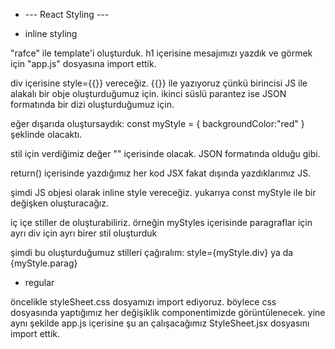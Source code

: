  - --- React Styling ---

 - inline styling

"rafce" ile template'i oluşturduk. h1 içerisine mesajımızı yazdık ve görmek için "app.js" dosyasına import ettik.

div içerisine style={{}} vereceğiz. {{}}  ile yazıyoruz çünkü birincisi JS ile alakalı bir obje oluşturduğumuz için. ikinci süslü parantez ise JSON formatında bir dizi oluşturduğumuz için.

eğer dışarıda oluştursaydık:
const myStyle = {
    backgroundColor:"red"
}  şeklinde olacaktı.

stil için verdiğimiz değer "" içerisinde olacak. JSON formatında olduğu gibi.

return() içerisinde yazdığımız her kod JSX fakat dışında yazdıklarımız JS.

şimdi JS objesi olarak inline style vereceğiz. yukarıya const myStyle ile bir değişken oluşturacağız.

iç içe stiller de oluşturabiliriz. örneğin myStyles içerisinde paragraflar için ayrı div için ayrı birer stil oluşturduk 

şimdi bu oluşturduğumuz stilleri çağıralım: style={myStyle.div} ya da {myStyle.parag}


 - regular

öncelikle styleSheet.css dosyamızı import ediyoruz. böylece css dosyasında yaptığımız her değişiklik componentimizde görüntülenecek. yine aynı şekilde app.js içerisine şu an çalışacağımız StyleSheet.jsx dosyasını import ettik.